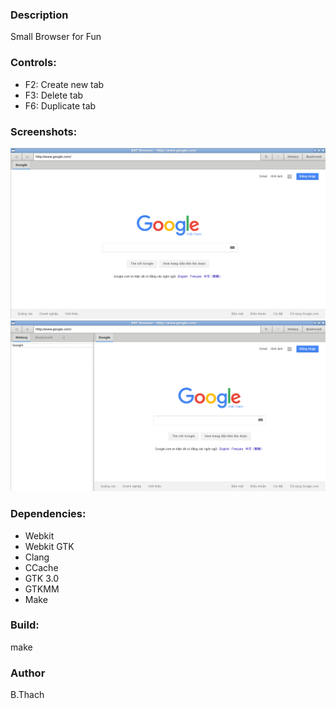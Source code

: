 ### Description
Small Browser for Fun

### Controls:
* F2: Create new tab
* F3: Delete tab
* F6: Duplicate tab

### Screenshots:
![alt tag](/screenshot/browser.png)
![alt tag](/screenshot/browser2.png)

### Dependencies:
* Webkit 
* Webkit GTK
* Clang
* CCache
* GTK 3.0
* GTKMM
* Make

### Build:
make

### Author
B.Thach
